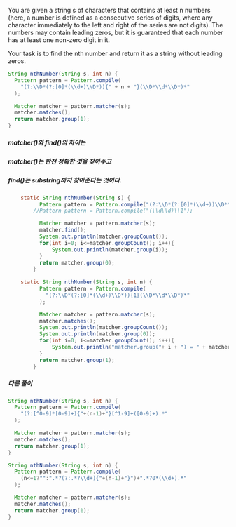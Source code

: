 You are given a string s of characters that contains at least n numbers (here, a number is defined as a consecutive series of digits, where any character immediately to the left and right of the series are not digits). The numbers may contain leading zeros, but it is guaranteed that each number has at least one non-zero digit in it.

Your task is to find the nth number and return it as a string without leading zeros.

```java
String nthNumber(String s, int n) {
  Pattern pattern = Pattern.compile(
    "(?:\\D*(?:[0]*(\\d+)\\D*)){" + n + "}(\\D*\\d*\\D*)*"
  );

  Matcher matcher = pattern.matcher(s);
  matcher.matches();
  return matcher.group(1);
}
```

##### matcher()와 find()의 차이는
##### matcher()는 완전 정확한 것을 찾아주고
##### find()는 substring까지 찾아준다는 것이다.

```java
	static String nthNumber(String s) {
		  Pattern pattern = Pattern.compile("(?:\\D*(?:[0]*(\\d+))\\D*\\s*){4}");
		//Pattern pattern = Pattern.compile("(\\d\\d)\\1");

		  Matcher matcher = pattern.matcher(s);
		  matcher.find();
		  System.out.println(matcher.groupCount());
		  for(int i=0; i<=matcher.groupCount(); i++){
			  System.out.println(matcher.group(i));
		  }
		  return matcher.group(0);
		}
	
	static String nthNumber(String s, int n) {
		  Pattern pattern = Pattern.compile(
		    "(?:\\D*(?:[0]*(\\d+)\\D*)){1}(\\D*\\d*\\D*)*"
		  );

		  Matcher matcher = pattern.matcher(s);
		  matcher.matches();
		  System.out.println(matcher.groupCount());
		  System.out.println(matcher.group(0));
		  for(int i=0; i<=matcher.groupCount(); i++){
			  System.out.println("matcher.group("+ i + ") = " + matcher.group(i));
		  }
		  return matcher.group(1);
		}
```

##### 다른 풀이
```java
String nthNumber(String s, int n) {
  Pattern pattern = Pattern.compile(
    "(?:[^0-9]*[0-9]+){"+(n-1)+"}[^1-9]+([0-9]+).*"
  );

  Matcher matcher = pattern.matcher(s);
  matcher.matches();
  return matcher.group(1);
}

String nthNumber(String s, int n) {
  Pattern pattern = Pattern.compile(
    (n<=1?"":".*?(?:.*?\\d+){"+(n-1)+"}")+".*?0*(\\d+).*"
  );

  Matcher matcher = pattern.matcher(s);
  matcher.matches();
  return matcher.group(1);
}
```